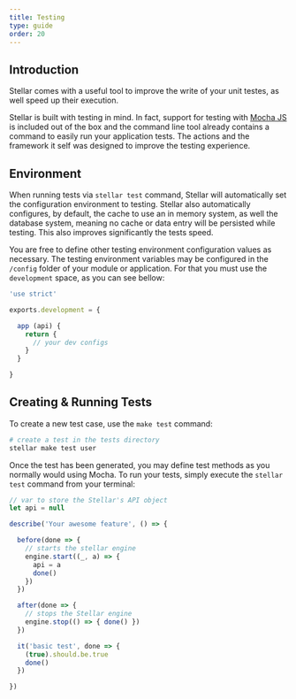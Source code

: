 ```yaml
---
title: Testing
type: guide
order: 20
---
```


## Introduction

Stellar comes with a useful tool to improve the write of your unit testes, as well speed up their execution.

Stellar is built with testing in mind. In fact, support for testing with [Mocha JS](https://mochajs.org) is included out of the box and the command line tool already contains a command to easily run your application tests. The actions and the framework it self was designed to improve the testing experience.

## Environment

When running tests via `stellar test` command, Stellar will automatically set the configuration environment to testing. Stellar also automatically configures, by default, the cache to use an in memory system, as well the database system, meaning no cache or data entry will be persisted while testing. This also improves significantly the tests speed.

You are free to define other testing environment configuration values as necessary. The testing environment variables may be configured in the `/config` folder of your module or application. For that you must use the `development` space, as you can see bellow:

```js
'use strict'

exports.development = {

  app (api) {
    return {
      // your dev configs
    }
  }

}

```

## Creating & Running Tests

To create a new test case, use the `make test` command:

```bash
# create a test in the tests directory
stellar make test user
```





Once the test has been generated, you may define test methods as you normally would using Mocha. To run your tests, simply execute the `stellar test` command from your terminal:

```js
// var to store the Stellar's API object
let api = null

describe('Your awesome feature', () => {

  before(done => {
    // starts the stellar engine
    engine.start((_, a) => {
      api = a
      done()
    })
  })

  after(done => {
    // stops the Stellar engine
    engine.stop(() => { done() })
  })

  it('basic test', done => {
    (true).should.be.true
    done()
  })

})
```
